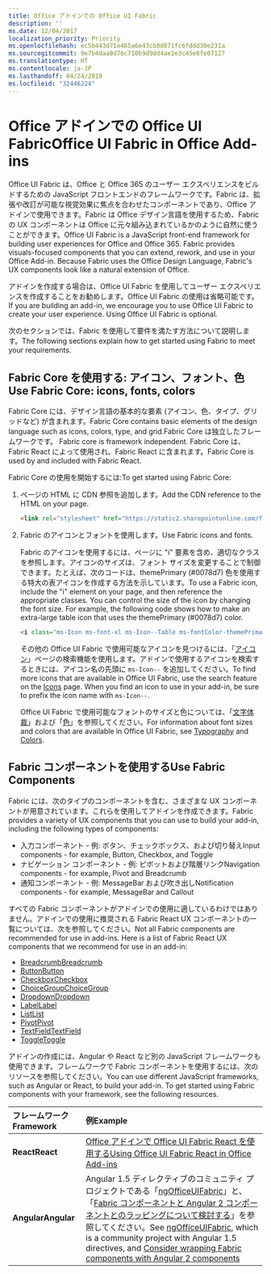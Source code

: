 ```yaml
---
title: Office アドインでの Office UI Fabric 
description: ''
ms.date: 12/04/2017
localization_priority: Priority
ms.openlocfilehash: ec5b443d71e465a6e43cb0d871fc6fddd30e231a
ms.sourcegitcommit: 9e7b4daa8d76c710b9d9dd4ae2e3c45e8fe07127
ms.translationtype: HT
ms.contentlocale: ja-JP
ms.lasthandoff: 04/24/2019
ms.locfileid: "32446224"
---
```

# <a name="office-ui-fabric-in-office-add-ins"></a><span data-ttu-id="a100a-102">Office アドインでの Office UI Fabric</span><span class="sxs-lookup"><span data-stu-id="a100a-102">Office UI Fabric in Office Add-ins</span></span> 

<span data-ttu-id="a100a-p101">Office UI Fabric は、Office と Office 365 のユーザー エクスペリエンスをビルドするための JavaScript フロントエンドのフレームワークです。Fabric は、拡張や改訂が可能な視覚効果に焦点を合わせたコンポーネントであり、Office アドインで使用できます。Fabric は Office デザイン言語を使用するため、Fabric の UX コンポーネントは Office に元々組み込まれているかのように自然に使うことができます。</span><span class="sxs-lookup"><span data-stu-id="a100a-p101">Office UI Fabric is a JavaScript front-end framework for building user experiences for Office and Office 365. Fabric provides visuals-focused components that you can extend, rework, and use in your Office Add-in. Because Fabric uses the Office Design Language, Fabric's UX components look like a natural extension of Office.</span></span> 

<span data-ttu-id="a100a-p102">アドインを作成する場合は、Office UI Fabric を使用してユーザー エクスペリエンスを作成することをお勧めします。Office UI Fabric の使用は省略可能です。</span><span class="sxs-lookup"><span data-stu-id="a100a-p102">If you are building an add-in, we encourage you to use Office UI Fabric to create your user experience. Using Office UI Fabric is optional.</span></span>

<span data-ttu-id="a100a-108">次のセクションでは、Fabric を使用して要件を満たす方法について説明します。</span><span class="sxs-lookup"><span data-stu-id="a100a-108">The following sections explain how to get started using Fabric to meet your requirements.</span></span> 

## <a name="use-fabric-core-icons-fonts-colors"></a><span data-ttu-id="a100a-109">Fabric Core を使用する: アイコン、フォント、色</span><span class="sxs-lookup"><span data-stu-id="a100a-109">Use Fabric Core: icons, fonts, colors</span></span>
<span data-ttu-id="a100a-110">Fabric Core には、デザイン言語の基本的な要素 (アイコン、色、タイプ、グリッドなど) が含まれます。</span><span class="sxs-lookup"><span data-stu-id="a100a-110">Fabric Core contains basic elements of the design language such as icons, colors, type, and grid.</span></span><span data-ttu-id="a100a-111">Fabric Core は独立したフレームワークです。</span><span class="sxs-lookup"><span data-stu-id="a100a-111"> Fabric core is framework independent.</span></span> <span data-ttu-id="a100a-112">Fabric Core は、Fabric React によって使用され、Fabric React に含まれます。</span><span class="sxs-lookup"><span data-stu-id="a100a-112">Fabric Core is used by and included with Fabric React.</span></span>

<span data-ttu-id="a100a-113">Fabric Core の使用を開始するには:</span><span class="sxs-lookup"><span data-stu-id="a100a-113">To get started using Fabric Core:</span></span>

1. <span data-ttu-id="a100a-114">ページの HTML に CDN 参照を追加します。</span><span class="sxs-lookup"><span data-stu-id="a100a-114">Add the CDN reference to the HTML on your page.</span></span>  

    ```html
    <link rel="stylesheet" href="https://static2.sharepointonline.com/files/fabric/office-ui-fabric-core/9.6.1/css/fabric.min.css">
    ```   
    
2. <span data-ttu-id="a100a-115">Fabric のアイコンとフォントを使用します。</span><span class="sxs-lookup"><span data-stu-id="a100a-115">Use Fabric icons and fonts.</span></span> 

    <span data-ttu-id="a100a-p104">Fabric のアイコンを使用するには、ページに "i" 要素を含め、適切なクラスを参照します。アイコンのサイズは、フォント サイズを変更することで制御できます。たとえば、次のコードは、themePrimary (#0078d7) 色を使用する特大の表アイコンを作成する方法を示しています。</span><span class="sxs-lookup"><span data-stu-id="a100a-p104">To use a Fabric icon, include the "i" element on your page, and then reference the appropriate classes. You can control the size of the icon by changing the font size. For example, the following code shows how to make an extra-large table icon that uses the themePrimary (#0078d7) color.</span></span> 
   
    ```html
    <i class="ms-Icon ms-font-xl ms-Icon--Table ms-fontColor-themePrimary"></i>
    ```

    <span data-ttu-id="a100a-p105">その他の Office UI Fabric で使用可能なアイコンを見つけるには、「[アイコン](https://developer.microsoft.com/fabric#/styles/icons)」ページの検索機能を使用します。アドインで使用するアイコンを検索するときには、アイコン名の先頭に `ms-Icon--` を追加してください。</span><span class="sxs-lookup"><span data-stu-id="a100a-p105">To find more icons that are available in Office UI Fabric, use the search feature on the [Icons](https://developer.microsoft.com/fabric#/styles/icons) page. When you find an icon to use in your add-in, be sure to prefix the icon name with `ms-Icon--`.</span></span> 

    <span data-ttu-id="a100a-121">Office UI Fabric で使用可能なフォントのサイズと色については、「[文字体裁](https://developer.microsoft.com/fabric#/styles/typography)」および「[色](https://developer.microsoft.com/fabric#/styles/colors)」を参照してください。</span><span class="sxs-lookup"><span data-stu-id="a100a-121">For information about font sizes and colors that are available in Office UI Fabric, see [Typography](https://developer.microsoft.com/fabric#/styles/typography) and [Colors](https://developer.microsoft.com/fabric#/styles/colors).</span></span>
 
## <a name="use-fabric-components"></a><span data-ttu-id="a100a-122">Fabric コンポーネントを使用する</span><span class="sxs-lookup"><span data-stu-id="a100a-122">Use Fabric Components</span></span> 
<span data-ttu-id="a100a-123">Fabric には、次のタイプのコンポーネントを含む、さまざまな UX コンポーネントが用意されています。これらを使用してアドインを作成できます。</span><span class="sxs-lookup"><span data-stu-id="a100a-123">Fabric provides a variety of UX components that you can use to build your add-in, including the following types of components:</span></span>

- <span data-ttu-id="a100a-124">入力コンポーネント - 例: ボタン、チェックボックス、および切り替え</span><span class="sxs-lookup"><span data-stu-id="a100a-124">Input components - for example, Button, Checkbox, and Toggle</span></span>
- <span data-ttu-id="a100a-125">ナビゲーション コンポーネント - 例: ピボットおよび階層リンク</span><span class="sxs-lookup"><span data-stu-id="a100a-125">Navigation components - for example, Pivot and Breadcrumb</span></span>
- <span data-ttu-id="a100a-126">通知コンポーネント - 例: MessageBar および吹き出し</span><span class="sxs-lookup"><span data-stu-id="a100a-126">Notification components - for example, MessageBar and Callout</span></span>  

<span data-ttu-id="a100a-127">すべての Fabric コンポーネントがアドインでの使用に適しているわけではありません。アドインでの使用に推奨される Fabric React UX コンポーネントの一覧については、次を参照してください。</span><span class="sxs-lookup"><span data-stu-id="a100a-127">Not all Fabric components are recommended for use in add-ins. Here is a list of Fabric React UX components that we recommend for use in an add-in:</span></span>

- [<span data-ttu-id="a100a-128">Breadcrumb</span><span class="sxs-lookup"><span data-stu-id="a100a-128">Breadcrumb</span></span>](https://developer.microsoft.com/fabric#/components/breadcrumb)
- [<span data-ttu-id="a100a-129">Button</span><span class="sxs-lookup"><span data-stu-id="a100a-129">Button</span></span>](https://developer.microsoft.com/fabric#/components/button)
- [<span data-ttu-id="a100a-130">Checkbox</span><span class="sxs-lookup"><span data-stu-id="a100a-130">Checkbox</span></span>](https://developer.microsoft.com/fabric#/components/checkbox)
- [<span data-ttu-id="a100a-131">ChoiceGroup</span><span class="sxs-lookup"><span data-stu-id="a100a-131">ChoiceGroup</span></span>](https://developer.microsoft.com/fabric#/components/choicegroup)
- [<span data-ttu-id="a100a-132">Dropdown</span><span class="sxs-lookup"><span data-stu-id="a100a-132">Dropdown</span></span>](https://developer.microsoft.com/fabric#/components/dropdown)
- [<span data-ttu-id="a100a-133">Label</span><span class="sxs-lookup"><span data-stu-id="a100a-133">Label</span></span>](https://developer.microsoft.com/fabric#/components/label)
- [<span data-ttu-id="a100a-134">List</span><span class="sxs-lookup"><span data-stu-id="a100a-134">List</span></span>](https://developer.microsoft.com/fabric#/components/list)
- [<span data-ttu-id="a100a-135">Pivot</span><span class="sxs-lookup"><span data-stu-id="a100a-135">Pivot</span></span>](https://developer.microsoft.com/fabric#/components/pivot)
- [<span data-ttu-id="a100a-136">TextField</span><span class="sxs-lookup"><span data-stu-id="a100a-136">TextField</span></span>](https://developer.microsoft.com/fabric#/components/textfield)
- [<span data-ttu-id="a100a-137">Toggle</span><span class="sxs-lookup"><span data-stu-id="a100a-137">Toggle</span></span>](https://developer.microsoft.com/fabric#/components/toggle)

<span data-ttu-id="a100a-p106">アドインの作成には、Angular や React など別の JavaScript フレームワークも使用できます。フレームワークで Fabric コンポーネントを使用するには、次のリソースを参照してください。</span><span class="sxs-lookup"><span data-stu-id="a100a-p106">You can use different JavaScript frameworks, such as Angular or React, to build your add-in. To get started using Fabric components with your framework, see the following resources.</span></span>

|<span data-ttu-id="a100a-140">**フレームワーク**</span><span class="sxs-lookup"><span data-stu-id="a100a-140">**Framework**</span></span>|<span data-ttu-id="a100a-141">**例**</span><span class="sxs-lookup"><span data-stu-id="a100a-141">**Example**</span></span>|
|:------------|:----------|
|<span data-ttu-id="a100a-142">**React**</span><span class="sxs-lookup"><span data-stu-id="a100a-142">**React**</span></span>|[<span data-ttu-id="a100a-143">Office アドインで Office UI Fabric React を使用する</span><span class="sxs-lookup"><span data-stu-id="a100a-143">Using Office UI Fabric React in Office Add-ins</span></span>](using-office-ui-fabric-react.md )|
|<span data-ttu-id="a100a-144">**Angular**</span><span class="sxs-lookup"><span data-stu-id="a100a-144">**Angular**</span></span>| <span data-ttu-id="a100a-145">Angular 1.5 ディレクティブのコミュニティ プロジェクトである「[ngOfficeUIFabric](http://ngofficeuifabric.com/)」と、「[Fabric コンポーネントと Angular 2 コンポーネントとのラッピングについて検討する](../develop/add-ins-with-angular2.md#consider-wrapping-fabric-components-with-angular-components)」を参照してください。</span><span class="sxs-lookup"><span data-stu-id="a100a-145">See [ngOfficeUIFabric](http://ngofficeuifabric.com/), which is a community project with Angular 1.5 directives, and [Consider wrapping Fabric components with Angular 2 components](../develop/add-ins-with-angular2.md#consider-wrapping-fabric-components-with-angular-components)</span></span>|
